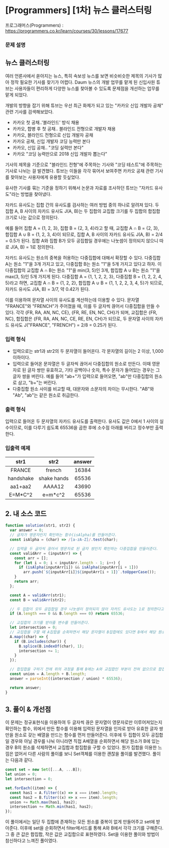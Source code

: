 # [Programmers] [1차] 뉴스 클러스터링

프로그래머스(Programmers) : https://programmers.co.kr/learn/courses/30/lessons/17677

### 문제 설명

## 뉴스 클러스터링

여러 언론사에서 쏟아지는 뉴스, 특히 속보성 뉴스를 보면 비슷비슷한 제목의 기사가 많아 정작 필요한 기사를 찾기가 어렵다. Daum 뉴스의 개발 업무를 맡게 된 신입사원 튜브는 사용자들이 편리하게 다양한 뉴스를 찾아볼 수 있도록 문제점을 개선하는 업무를 맡게 되었다.

개발의 방향을 잡기 위해 튜브는 우선 최근 화제가 되고 있는 "카카오 신입 개발자 공채" 관련 기사를 검색해보았다.

- 카카오 첫 공채..'블라인드' 방식 채용
- 카카오, 합병 후 첫 공채.. 블라인드 전형으로 개발자 채용
- 카카오, 블라인드 전형으로 신입 개발자 공채
- 카카오 공채, 신입 개발자 코딩 능력만 본다
- 카카오, 신입 공채.. "코딩 실력만 본다"
- 카카오 "코딩 능력만으로 2018 신입 개발자 뽑는다"

기사의 제목을 기준으로 "블라인드 전형"에 주목하는 기사와 "코딩 테스트"에 주목하는 기사로 나뉘는 걸 발견했다. 튜브는 이들을 각각 묶어서 보여주면 카카오 공채 관련 기사를 찾아보는 사용자에게 유용할 듯싶었다.

유사한 기사를 묶는 기준을 정하기 위해서 논문과 자료를 조사하던 튜브는 "자카드 유사도"라는 방법을 찾아냈다.

자카드 유사도는 집합 간의 유사도를 검사하는 여러 방법 중의 하나로 알려져 있다. 두 집합 A, B 사이의 자카드 유사도 J(A, B)는 두 집합의 교집합 크기를 두 집합의 합집합 크기로 나눈 값으로 정의된다.

예를 들어 집합 A = {1, 2, 3}, 집합 B = {2, 3, 4}라고 할 때, 교집합 A ∩ B = {2, 3}, 합집합 A ∪ B = {1, 2, 3, 4}이 되므로, 집합 A, B 사이의 자카드 유사도 J(A, B) = 2/4 = 0.5가 된다. 집합 A와 집합 B가 모두 공집합일 경우에는 나눗셈이 정의되지 않으니 따로 J(A, B) = 1로 정의한다.

자카드 유사도는 원소의 중복을 허용하는 다중집합에 대해서 확장할 수 있다. 다중집합 A는 원소 "1"을 3개 가지고 있고, 다중집합 B는 원소 "1"을 5개 가지고 있다고 하자. 이 다중집합의 교집합 A ∩ B는 원소 "1"을 min(3, 5)인 3개, 합집합 A ∪ B는 원소 "1"을 max(3, 5)인 5개 가지게 된다. 다중집합 A = {1, 1, 2, 2, 3}, 다중집합 B = {1, 2, 2, 4, 5}라고 하면, 교집합 A ∩ B = {1, 2, 2}, 합집합 A ∪ B = {1, 1, 2, 2, 3, 4, 5}가 되므로, 자카드 유사도 J(A, B) = 3/7, 약 0.42가 된다.

이를 이용하여 문자열 사이의 유사도를 계산하는데 이용할 수 있다. 문자열 "FRANCE"와 "FRENCH"가 주어졌을 때, 이를 두 글자씩 끊어서 다중집합을 만들 수 있다. 각각 {FR, RA, AN, NC, CE}, {FR, RE, EN, NC, CH}가 되며, 교집합은 {FR, NC}, 합집합은 {FR, RA, AN, NC, CE, RE, EN, CH}가 되므로, 두 문자열 사이의 자카드 유사도 J("FRANCE", "FRENCH") = 2/8 = 0.25가 된다.

### 입력 형식

- 입력으로는 str1과 str2의 두 문자열이 들어온다. 각 문자열의 길이는 2 이상, 1,000 이하이다.
- 입력으로 들어온 문자열은 두 글자씩 끊어서 다중집합의 원소로 만든다. 이때 영문자로 된 글자 쌍만 유효하고, 기타 공백이나 숫자, 특수 문자가 들어있는 경우는 그 글자 쌍을 버린다. 예를 들어 "ab+"가 입력으로 들어오면, "ab"만 다중집합의 원소로 삼고, "b+"는 버린다.
- 다중집합 원소 사이를 비교할 때, 대문자와 소문자의 차이는 무시한다. "AB"와 "Ab", "ab"는 같은 원소로 취급한다.

### 출력 형식

입력으로 들어온 두 문자열의 자카드 유사도를 출력한다. 유사도 값은 0에서 1 사이의 실수이므로, 이를 다루기 쉽도록 65536을 곱한 후에 소수점 아래를 버리고 정수부만 출력한다.

### 입출력 예제

|   str1    |    str2     | answer |
| :-------: | :---------: | :----: |
|  FRANCE   |   french    | 16384  |
| handshake | shake hands | 65536  |
|  aa1+aa2  |   AAAA12    | 43690  |
| E=M\*C^2  |  e=m\*c^2   | 65536  |

## 2. 내 소스 코드

```javascript
function solution(str1, str2) {
  var answer = 0;
  // 글자가 영문자인지 확인하는 함수(isAlpha)를 만들어준다.
  const isAlpha = (char) => /[a-zA-Z]/.test(char);

  // 입력을 두 글자씩 끊어서 영문자로 된 글자 쌍인지 확인하는 다중집합을 만들어준다.
  const validArr = (inputArr) => {
    const arr = [];
    for (let i = 0; i < inputArr.length - 1; i++) {
      if (isAlpha(inputArr[i]) && isAlpha(inputArr[i + 1]))
        arr.push(`${inputArr[i]}${inputArr[i + 1]}`.toUpperCase());
    }
    return arr;
  };

  const A = validArr(str1);
  const B = validArr(str2);

  // 두 집합이 모두 공집합일 경우 나눗셈이 정의되지 않아 자카드 유사도는 1로 정의한다고 문제에 나와있다.
  if (A.length === 0 && B.length === 0) return 65536;

  // 교집합의 크기를 받아줄 변수를 만들어준다.
  let intersection = 0;
  // 교집합을 구할 때 A집합을 순회하면서 해당 문자열이 B집합에도 있다면 B에서 해당 원소를 삭제하고 intersection을 1 올려준다.
  A.map((char) => {
    if (B.includes(char)) {
      B.splice(B.indexOf(char), 1);
      intersection += 1;
    }
  });

  // 합집합을 구하기 전에 위의 과정을 통해 B에는 A와 교집합인 부분이 전혀 없으므로 합집합의 크기는 각 집합의 크기의 합이다.
  const union = A.length + B.length;
  answer = parseInt((intersection / union) * 65536);

  return answer;
}
```

## 3. 풀이 & 개선점

이 문제는 정규표현식을 이용하여 두 글자씩 끊은 문자열이 영문자로만 이루어져있는지 확인하는 함수, 위에서 만든 함수를 이용해 입력된 문자열을 인자로 받아 유효한 글자 쌍만을 원소로 갖는 배열을 만드는 함수를 먼저 만들어준다.
이후에 두 집합이 모두 공집합일 경우와 아닐 경우를 나눠 아니라면 직접 A배열을 순회하면서 해당 원소가 B에 있는 경우 B의 원소를 삭제하면서 교집합과 합집합을 구할 수 있었다.
뭔가 집합을 이용한 느낌은 없어서 다른 사람의 풀이를 보니 Set객체를 이용한 괜찮을 풀이를 발견했다. 풀이는 다음과 같다.

```javascript
const set = new Set([...A, ...B]);
let union = 0;
let intersection = 0;

set.forEach((item) => {
  const has1 = A.filter((x) => x === item).length;
  const has2 = B.filter((x) => x === item).length;
  union += Math.max(has1, has2);
  intersection += Math.min(has1, has2);
});
```

이 풀이에서는 일단 두 집합에 존재하는 모든 원소를 중복이 없게 만들어주고 set에 받아준다.
이후에 set을 순회하면서 filter메서드를 통해 A와 B에서 각각 크기를 구해준다. 그 중 큰 값은 합집합, 작은 값은 교집합으로 표현하였다.
Set을 이용한 풀이와 방법이 참신하다고 느껴진 풀이였다.
